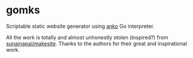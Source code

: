 # gomks

Scriptable static website generator using [anko](https://github.com/mattn/anko)
Go interpreter.

All the work is totally and almost unhonestly stolen (inspired?) from
[sunainapai/makesite](https://github.com/sunainapai/makesite/).
Thanks to the authors for their great and inspirational work.
